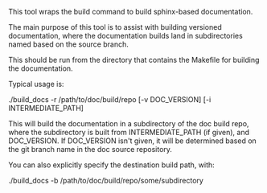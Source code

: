 This tool wraps the build command to build sphinx-based documentation.

The main purpose of this tool is to assist with building versioned
documentation, where the documentation builds land in subdirectories
named based on the source branch.

This should be run from the directory that contains the Makefile for
building the documentation.

Typical usage is:

   ./build_docs -r /path/to/doc/build/repo [-v DOC_VERSION] [-i INTERMEDIATE_PATH]

   This will build the documentation in a subdirectory of the doc build
   repo, where the subdirectory is built from INTERMEDIATE_PATH (if
   given), and DOC_VERSION. If DOC_VERSION isn't given, it will be
   determined based on the git branch name in the doc source repository.

You can also explicitly specify the destination build path, with:

   ./build_docs -b /path/to/doc/build/repo/some/subdirectory
